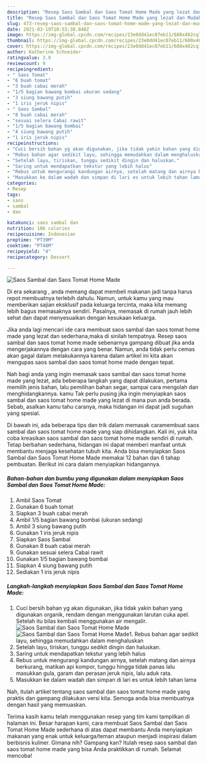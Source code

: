 ```yaml
---
description: "Resep Saos Sambal dan Saos Tomat Home Made yang lezat dan Mudah Dibuat"
title: "Resep Saos Sambal dan Saos Tomat Home Made yang lezat dan Mudah Dibuat"
slug: 473-resep-saos-sambal-dan-saos-tomat-home-made-yang-lezat-dan-mudah-dibuat
date: 2021-03-19T10:53:38.848Z
image: https://img-global.cpcdn.com/recipes/23e0dd41ec07eb11/680x482cq70/saos-sambal-dan-saos-tomat-home-made-foto-resep-utama.jpg
thumbnail: https://img-global.cpcdn.com/recipes/23e0dd41ec07eb11/680x482cq70/saos-sambal-dan-saos-tomat-home-made-foto-resep-utama.jpg
cover: https://img-global.cpcdn.com/recipes/23e0dd41ec07eb11/680x482cq70/saos-sambal-dan-saos-tomat-home-made-foto-resep-utama.jpg
author: Katherine Schneider
ratingvalue: 3.9
reviewcount: 9
recipeingredient:
- " Saos Tomat"
- "6 buah tomat"
- "3 buah cabai merah"
- "1/5 bagian bawang bombai ukuran sedang"
- "3 siung bawang putih"
- "1 iris jeruk nipis"
- " Saos Sambal"
- "8 buah cabai merah"
- "sesuai selera Cabai rawit"
- "1/5 bagian bawang bombai"
- "4 siung bawang putih"
- "1 iris jeruk nipis"
recipeinstructions:
- "Cuci bersih bahan yg akan digunakan, jika tidak yakin bahan yang digunakan organik, rendam dengan menggunakan larutan cuka apel. Setelah itu bilas kembali menggunakan air mengalir."
- "Rebus bahan agar sedikit layu, sehingga memudahkan dalam menghaluskan"
- "Setelah layu, tiriskan, tunggu sedikit dingin dan haluskan."
- "Saring untuk mendapatkan tekstur yang lebih halus"
- "Rebus untuk mengurangi kandungan airnya, setelah matang dan airnya berkurang, matikan api kompor, tunggu hingga tidak panas lalu masukkan gula, garam dan perasan jeruk nipis, lalu aduk rata."
- "Masukkan ke dalam wadah dan simpan di lari es untuk lebih tahan lama"
categories:
- Resep
tags:
- saos
- sambal
- dan

katakunci: saos sambal dan 
nutrition: 186 calories
recipecuisine: Indonesian
preptime: "PT39M"
cooktime: "PT48M"
recipeyield: "4"
recipecategory: Dessert

---
```



![Saos Sambal dan Saos Tomat Home Made](https://img-global.cpcdn.com/recipes/23e0dd41ec07eb11/680x482cq70/saos-sambal-dan-saos-tomat-home-made-foto-resep-utama.jpg)

Di era  sekarang , anda memang dapat membeli makanan jadi tanpa harus repot membuatnya terlebih dahulu. Namun, untuk kamu yang mau memberikan sajian eksklusif pada keluarga tercinta, maka kita memang lebih bagus memasaknya sendiri. Pasalnya, memasak di rumah jauh lebih sehat dan dapat menyesuaikan dengan kesukaan keluarga.

Jika anda lagi mencari ide cara membuat saos sambal dan saos tomat home made yang lezat dan sederhana,maka di sinilah tempatnya. Resep saos sambal dan saos tomat home made  sebenarnya gampang dibuat jika anda mengerjakannya dengan cara yang benar. Namun, anda tidak perlu cemas akan gagal dalam melakukannya 
karena dalam artikel ini kita akan mengupas saos sambal dan saos tomat home made dengan tepat.  



Nah bagi anda yang ingin memasak saos sambal dan saos tomat home made yang lezat, ada beberapa langkah yang dapat dilakukan, pertama memilih jenis bahan, lalu pemilihan bahan segar, sampai cara mengolah dan menghidangkannya. kamu Tak perlu pusing jika ingin menyiapkan saos sambal dan saos tomat home made yang lezat di mana pun anda berada. Sebab, asalkan kamu  tahu caranya, maka hidangan ini dapat jadi suguhan yang spesial.

Di bawah ini, ada beberapa tips dan trik dalam memasak caramembuat saos sambal dan saos tomat home made yang siap dihidangkan. Kali ini, yuk kita coba kreasikan saos sambal dan saos tomat home made sendiri di rumah. Tetap berbahan sederhana, hidangan ini dapat memberi manfaat untuk membantu menjaga kesehatan tubuh kita. Anda bisa menyiapkan Saos Sambal dan Saos Tomat Home Made memakai 12 bahan dan 6 tahap pembuatan. Berikut ini cara dalam menyiapkan hidangannya.

<!--inarticleads1-->

##### Bahan-bahan dan bumbu yang digunakan dalam menyiapkan Saos Sambal dan Saos Tomat Home Made:

1. Ambil  Saos Tomat
1. Gunakan 6 buah tomat
1. Siapkan 3 buah cabai merah
1. Ambil 1/5 bagian bawang bombai (ukuran sedang)
1. Ambil 3 siung bawang putih
1. Gunakan 1 iris jeruk nipis
1. Siapkan  Saos Sambal
1. Gunakan 8 buah cabai merah
1. Gunakan sesuai selera Cabai rawit
1. Gunakan 1/5 bagian bawang bombai
1. Siapkan 4 siung bawang putih
1. Sediakan 1 iris jeruk nipis




<!--inarticleads2-->

##### Langkah-langkah menyiapkan Saos Sambal dan Saos Tomat Home Made:

1. Cuci bersih bahan yg akan digunakan, jika tidak yakin bahan yang digunakan organik, rendam dengan menggunakan larutan cuka apel. Setelah itu bilas kembali menggunakan air mengalir.
<img src="https://img-global.cpcdn.com/steps/0713040c64663114/160x128cq70/saos-sambal-dan-saos-tomat-home-made-langkah-memasak-1-foto.jpg" alt="Saos Sambal dan Saos Tomat Home Made"><img src="https://img-global.cpcdn.com/steps/5acacdcd9b2b04f3/160x128cq70/saos-sambal-dan-saos-tomat-home-made-langkah-memasak-1-foto.jpg" alt="Saos Sambal dan Saos Tomat Home Made">1. Rebus bahan agar sedikit layu, sehingga memudahkan dalam menghaluskan
1. Setelah layu, tiriskan, tunggu sedikit dingin dan haluskan.
1. Saring untuk mendapatkan tekstur yang lebih halus
1. Rebus untuk mengurangi kandungan airnya, setelah matang dan airnya berkurang, matikan api kompor, tunggu hingga tidak panas lalu masukkan gula, garam dan perasan jeruk nipis, lalu aduk rata.
1. Masukkan ke dalam wadah dan simpan di lari es untuk lebih tahan lama




Nah, itulah artikel tentang  saos sambal dan saos tomat home made  yang praktis dan gampang dilakukan versi kita. Semoga anda bisa membuatnya dengan hasil yang memuaskan. 

Terima kasih kamu telah menggunakan resep yang tim kami tampilkan di halaman ini. Besar harapan kami, cara membuat  Saos Sambal dan Saos Tomat Home Made sederhana di atas dapat membantu Anda menyiapkan makanan yang enak untuk keluarga/teman ataupun menjadi inspirasi dalam berbisnis kuliner. Gimana nih? Gampang kan? Itulah resep saos sambal dan saos tomat home made yang bisa Anda praktikkan di rumah. Selamat mencoba!

